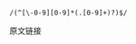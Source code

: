 ```
/(^[\-0-9][0-9]*(.[0-9]+)?)$/

```
<a src='https://blog.csdn.net/EverRose/article/details/84063718'>原文链接</a>